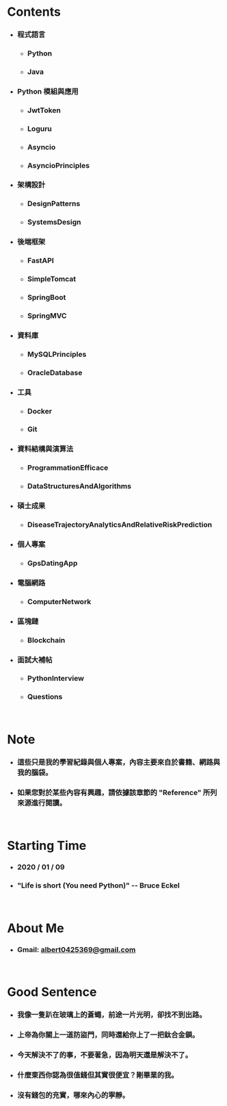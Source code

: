 Contents
=====
* ### 程式語言
    * ### Python
    * ### Java
* ### Python 模組與應用
    * ### JwtToken
    * ### Loguru
    * ### Asyncio
    * ### AsyncioPrinciples
* ### 架構設計
    * ### DesignPatterns
    * ### SystemsDesign
* ### 後端框架
    * ### FastAPI
    * ### SimpleTomcat
    * ### SpringBoot
    * ### SpringMVC
* ### 資料庫
    * ### MySQLPrinciples
    * ### OracleDatabase
* ### 工具
    * ### Docker
    * ### Git
* ### 資料結構與演算法
    * ### ProgrammationEfficace
    * ### DataStructuresAndAlgorithms
* ### 碩士成果
    * ### DiseaseTrajectoryAnalyticsAndRelativeRiskPrediction
* ### 個人專案
    * ### GpsDatingApp
* ### 電腦網路
    * ### ComputerNetwork
* ### 區塊鏈
    * ### Blockchain
* ### 面試大補帖
    * ### PythonInterview
    * ### Questions
<br />

Note
=====
* ### 這些只是我的學習紀錄與個人專案，內容主要來自於書籍、網路與我的腦袋。
* ### 如果您對於某些內容有興趣，請依據該章節的 "Reference" 所列來源進行閱讀。
<br />

Starting Time
=====
* ### 2020 / 01 / 09
* ### "Life is short (You need Python)" -- Bruce Eckel
<br />

About Me
=====
* ### Gmail: albert0425369@gmail.com
<br />

Good Sentence
=====
* ### 我像一隻趴在玻璃上的蒼蠅，前途一片光明，卻找不到出路。
* ### 上帝為你關上一道防盜門，同時還給你上了一把鈦合金鎖。
* ### 今天解決不了的事，不要著急，因為明天還是解決不了。
* ### 什麼東西你認為很值錢但其實很便宜？剛畢業的我。
* ### 沒有錢包的充實，哪來內心的寧靜。
<br />
